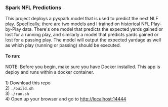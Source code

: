 <h3>Spark NFL Predictions</h3>
This project deploys a pyspark model that is used to predict the next NLF play. Specfically, there are two models and I trained on historical NFL Play-by-Play data. There's one model that predicts the expected yards gained or lost for a running play, and similarly a model that predicts yards gained or lost for a passing play. The model will output the expected yardage as well as which play (running or passing) should be executed. 
<br>
<br><b>To run:</b>
<br>
<br>NOTE: Before you begin, make sure you have Docker installed. This app is deploy and runs within a docker container.
<br>
<br>1) Download this repo
<br>2) <code>./build.sh</code>
<br>3) <code>./run.sh</code>
<br>4) Open up your browser and go to <a href="http://localhost:14444">http://localhost:14444</a>
<br>
<br>

